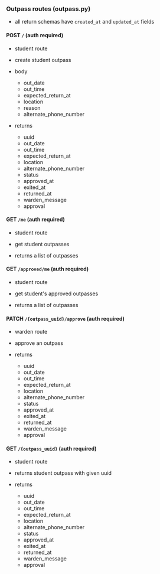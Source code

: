 ### Outpass routes (outpass.py)

- all return schemas have `created_at` and `updated_at` fields

#### POST `/` (auth required)

- student route
- create student outpass

- body
    - out_date
    - out_time
    - expected_return_at
    - location
    - reason
    - alternate_phone_number

- returns
    - uuid
    - out_date
    - out_time
    - expected_return_at
    - location
    - alternate_phone_number
    - status
    - approved_at
    - exited_at
    - returned_at
    - warden_message
    - approval


#### GET `/me` (auth required)

- student route
- get student outpasses

- returns a list of outpasses

#### GET `/approved/me` (auth required)

- student route
- get student's approved outpasses


- returns a list of outpasses

#### PATCH `/{outpass_uuid}/approve` (auth required)

- warden route
- approve an outpass

- returns
    - uuid
    - out_date
    - out_time
    - expected_return_at
    - location
    - alternate_phone_number
    - status
    - approved_at
    - exited_at
    - returned_at
    - warden_message
    - approval


#### GET `/{outpass_uuid}` (auth required)

- student route
- returns student outpass with given uuid

- returns
    - uuid
    - out_date
    - out_time
    - expected_return_at
    - location
    - alternate_phone_number
    - status
    - approved_at
    - exited_at
    - returned_at
    - warden_message
    - approval
